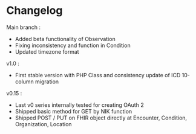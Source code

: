 # Changelog

Main branch : 
- Added beta functionality of Observation
- Fixing inconsistency and function in Condition
- Updated timezone format

v1.0 : 
- First stable version with PHP Class and consistency update of ICD 10-column migration

v0.15 : 
- Last v0 series internally tested for creating OAuth 2
- Shipped basic method for GET by NIK function
- Shipped POST / PUT on FHIR object directly at Encounter, Condition, Organization, Location
